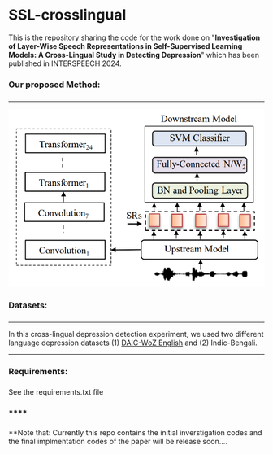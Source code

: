 # SSL-crosslingual

This is the repository sharing the code for the work done on "**Investigation of Layer-Wise Speech Representations in Self-Supervised Learning Models: A Cross-Lingual Study in Detecting Depression**" which has been published in INTERSPEECH 2024. 

### **Our proposed Method:** <h3>
---
![alt text](https://github.com/bubaimaji/SSL-crosslingual/blob/main/images/model.png)

### **Datasets:** <h3>
---
In this cross-lingual depression detection experiment, we used two different language depression datasets (1) [DAIC-WoZ English](https://dcapswoz.ict.usc.edu/) and (2) Indic-Bengali. 

---
### **Requirements:** <h3>
See the requirements.txt file


### **** <h4>

**Note that: Currently this repo contains the initial inverstigation codes and the final implmentation codes of the paper will be release soon....
